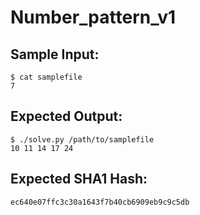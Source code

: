 # Number_pattern_v1

## Sample Input:

```
$ cat samplefile
7
```
## Expected Output:

```
$ ./solve.py /path/to/samplefile
10 11 14 17 24
```
## Expected SHA1 Hash:

```
ec640e07ffc3c30a1643f7b40cb6909eb9c9c5db
```
